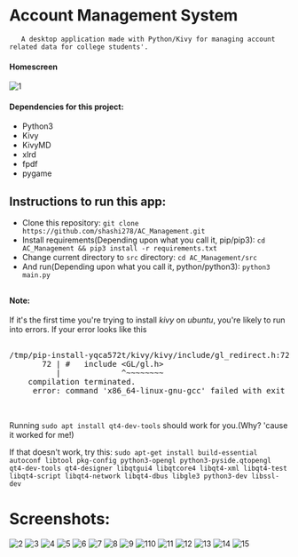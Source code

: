 # Account Management System
       A desktop application made with Python/Kivy for managing account related data for college students'.

#### Homescreen
![1](screenshot_small/1.png)

#### Dependencies for this project:
* Python3
* Kivy
* KivyMD
* xlrd
* fpdf
* pygame

Instructions to run this app:
---------------------------------------------
* Clone this repository: `git clone https://github.com/shashi278/AC_Management.git`
* Install requirements(Depending upon what you call it, pip/pip3): `cd AC_Management && pip3 install -r requirements.txt`
* Change current directory to `src` directory: `cd AC_Management/src`
* And run(Depending upon what you call it, python/python3): `python3 main.py`

##
#### Note:
If it's the first time you're trying to install *kivy* on *ubuntu*, you're likely to run into errors.
If your error looks like this

<pre>

/tmp/pip-install-yqca572t/kivy/kivy/include/gl_redirect.h:72:13: fatal error: GL/gl.h: No such file or directory
       72 | #   include &lt;GL/gl.h&gt;
          |             ^~~~~~~~~
    compilation terminated.
     error: command 'x86_64-linux-gnu-gcc' failed with exit status 1
     
 </pre>

Running `sudo apt install qt4-dev-tools` should work for you.(Why? 'cause it worked for me!)

If that doesn't work, try this:
`sudo apt-get install build-essential autoconf libtool pkg-config python3-opengl python3-pyside.qtopengl qt4-dev-tools qt4-designer libqtgui4 libqtcore4 libqt4-xml libqt4-test libqt4-script libqt4-network libqt4-dbus libgle3 python3-dev libssl-dev`


Screenshots:
===========
![2](screenshot_small/2.png)
![3](screenshot_small/3.png)
![4](screenshot_small/4.png)
![5](screenshot_small/5.png)
![6](screenshot_small/6.png)
![7](screenshot_small/7.png)
![8](screenshot_small/8.png)
![9](screenshot_small/9.png)
![110](screenshot_small/10.png)
![11](screenshot_small/11.png)
![12](screenshot_small/12.png)
![13](screenshot_small/14.png)
![14](screenshot_small/13.png)
![15](screenshot_small/15.png)
